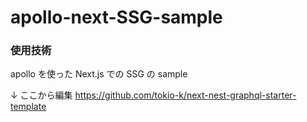# apollo-next-SSG-sample

### 使用技術

apollo を使った Next.js での SSG の sample

↓ ここから編集
https://github.com/tokio-k/next-nest-graphql-starter-template
